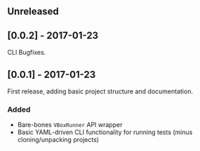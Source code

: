 ## Unreleased

## [0.0.2] - 2017-01-23

CLI Bugfixes.

## [0.0.1] - 2017-01-23

First release, adding basic project structure and documentation.

### Added

- Bare-bones `VBoxRunner` API wrapper
- Basic YAML-driven CLI functionality for running tests (minus cloning/unpacking projects)

